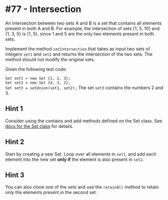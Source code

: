 # #77 - Intersection

An intersection between two sets A and B is a set that contains all elements present in both A and B. For example, the intersection of sets {1, 5, 10} and {1, 3, 5} is {1, 5}, since 1 and 5 are the only two elements present in both sets.

Implement the method <code>setIntersection</code> that takes as input two sets of integers <code>set1</code> and <code>set2</code> and returns the intersection of the two sets. The method should not modify the original sets.

Given the following test code:

<code>Set<Integer> set1 = new Set<Integer> {1, 2, 3};</code></br>
<code>Set<Integer> set2 = new Set<Integer> {4, 3, 2};</code></br>
<code>Set<Integer> set3 = setUnion(set1, set2);</code>
The set <code>set3</code> contains the numbers 2 and 3.

## Hint 1
Consider using the contains and add methods defined on the Set class. See [docs for the Set class](https://developer.salesforce.com/docs/atlas.en-us.apexref.meta/apexref/apex_methods_system_set.htm) for details.

## Hint 2
Start by creating a new Set. Loop over all elements in <code>set1</code>, and add each element into the new set **only if** the element is also present in <code>set2</code>.

## Hint 3
You can also clone one of the sets and use the <code>retainAll</code> method to retain only the elements present in the second set.